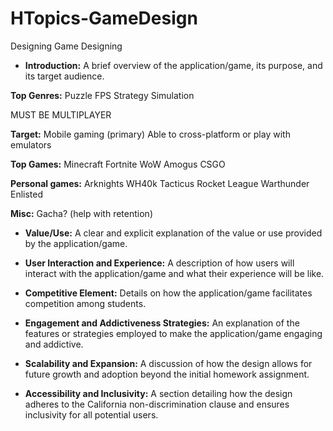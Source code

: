 # HTopics-GameDesign

Designing Game Designing

- **Introduction:** A brief overview of the application/game, its purpose, and its target audience.

**Top Genres:**
Puzzle
FPS
Strategy
Simulation

MUST BE MULTIPLAYER

**Target:**
Mobile gaming (primary)
Able to cross-platform or play with emulators

**Top Games:**
Minecraft
Fortnite
WoW
Amogus
CSGO

**Personal games:**
Arknights
WH40k Tacticus
Rocket League
Warthunder
Enlisted

**Misc:**
Gacha? (help with retention)

- **Value/Use:** A clear and explicit explanation of the value or use provided by the application/game.

- **User Interaction and Experience:** A description of how users will interact with the application/game and what their experience will be like.

- **Competitive Element:** Details on how the application/game facilitates competition among students.

- **Engagement and Addictiveness Strategies:** An explanation of the features or strategies employed to make the application/game engaging and addictive.

- **Scalability and Expansion:** A discussion of how the design allows for future growth and adoption beyond the initial homework assignment.

- **Accessibility and Inclusivity:** A section detailing how the design adheres to the California non-discrimination clause and ensures inclusivity for all potential users.
